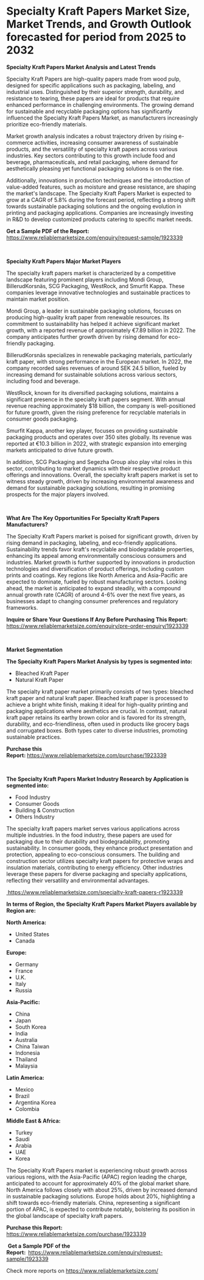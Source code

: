 <p><h1>Specialty Kraft Papers Market Size, Market Trends, and Growth Outlook forecasted for period from 2025 to 2032</h1></p><p><strong>Specialty Kraft Papers Market Analysis and Latest Trends</strong></p>
<p><p>Specialty Kraft Papers are high-quality papers made from wood pulp, designed for specific applications such as packaging, labeling, and industrial uses. Distinguished by their superior strength, durability, and resistance to tearing, these papers are ideal for products that require enhanced performance in challenging environments. The growing demand for sustainable and recyclable packaging options has significantly influenced the Specialty Kraft Papers Market, as manufacturers increasingly prioritize eco-friendly materials.</p><p>Market growth analysis indicates a robust trajectory driven by rising e-commerce activities, increasing consumer awareness of sustainable products, and the versatility of specialty kraft papers across various industries. Key sectors contributing to this growth include food and beverage, pharmaceuticals, and retail packaging, where demand for aesthetically pleasing yet functional packaging solutions is on the rise. </p><p>Additionally, innovations in production techniques and the introduction of value-added features, such as moisture and grease resistance, are shaping the market's landscape. The Specialty Kraft Papers Market is expected to grow at a CAGR of 5.8% during the forecast period, reflecting a strong shift towards sustainable packaging solutions and the ongoing evolution in printing and packaging applications. Companies are increasingly investing in R&D to develop customized products catering to specific market needs.</p></p>
<p><strong>Get a Sample PDF of the Report:&nbsp;</strong> <a href="https://www.reliablemarketsize.com/enquiry/request-sample/1923339?utm_campaign=3452&utm_medium=2&utm_source=Github&utm_content=ia&utm_term=28032025&utm_id=specialty-kraft-papers">https://www.reliablemarketsize.com/enquiry/request-sample/1923339</a></p>
<p>&nbsp;</p>
<p><strong>Specialty Kraft Papers Major Market Players</strong></p>
<p><p>The specialty kraft papers market is characterized by a competitive landscape featuring prominent players including Mondi Group, BillerudKorsnäs, SCG Packaging, WestRock, and Smurfit Kappa. These companies leverage innovative technologies and sustainable practices to maintain market position.</p><p>Mondi Group, a leader in sustainable packaging solutions, focuses on producing high-quality kraft paper from renewable resources. Its commitment to sustainability has helped it achieve significant market growth, with a reported revenue of approximately €7.89 billion in 2022. The company anticipates further growth driven by rising demand for eco-friendly packaging.</p><p>BillerudKorsnäs specializes in renewable packaging materials, particularly kraft paper, with strong performance in the European market. In 2022, the company recorded sales revenues of around SEK 24.5 billion, fueled by increasing demand for sustainable solutions across various sectors, including food and beverage.</p><p>WestRock, known for its diversified packaging solutions, maintains a significant presence in the specialty kraft papers segment. With annual revenue reaching approximately $18 billion, the company is well-positioned for future growth, given the rising preference for recyclable materials in consumer goods packaging.</p><p>Smurfit Kappa, another key player, focuses on providing sustainable packaging products and operates over 350 sites globally. Its revenue was reported at €10.3 billion in 2022, with strategic expansion into emerging markets anticipated to drive future growth.</p><p>In addition, SCG Packaging and Segezha Group also play vital roles in this sector, contributing to market dynamics with their respective product offerings and innovations. Overall, the specialty kraft papers market is set to witness steady growth, driven by increasing environmental awareness and demand for sustainable packaging solutions, resulting in promising prospects for the major players involved.</p></p>
<p>&nbsp;</p>
<p><strong>What Are The Key Opportunities For Specialty Kraft Papers Manufacturers?</strong></p>
<p><p>The Specialty Kraft Papers market is poised for significant growth, driven by rising demand in packaging, labeling, and eco-friendly applications. Sustainability trends favor kraft's recyclable and biodegradable properties, enhancing its appeal among environmentally conscious consumers and industries. Market growth is further supported by innovations in production technologies and diversification of product offerings, including custom prints and coatings. Key regions like North America and Asia-Pacific are expected to dominate, fueled by robust manufacturing sectors. Looking ahead, the market is anticipated to expand steadily, with a compound annual growth rate (CAGR) of around 4-6% over the next five years, as businesses adapt to changing consumer preferences and regulatory frameworks.</p></p>
<p><strong>Inquire or Share Your Questions If Any Before Purchasing This Report:</strong> <a href="https://www.reliablemarketsize.com/enquiry/pre-order-enquiry/1923339?utm_campaign=3452&utm_medium=2&utm_source=Github&utm_content=ia&utm_term=28032025&utm_id=specialty-kraft-papers">https://www.reliablemarketsize.com/enquiry/pre-order-enquiry/1923339</a></p>
<p>&nbsp;</p>
<p><strong>Market Segmentation</strong></p>
<p><strong>The Specialty Kraft Papers Market Analysis by types is segmented into:</strong></p>
<p><ul><li>Bleached Kraft Paper</li><li>Natural Kraft Paper</li></ul></p>
<p><p>The specialty kraft paper market primarily consists of two types: bleached kraft paper and natural kraft paper. Bleached kraft paper is processed to achieve a bright white finish, making it ideal for high-quality printing and packaging applications where aesthetics are crucial. In contrast, natural kraft paper retains its earthy brown color and is favored for its strength, durability, and eco-friendliness, often used in products like grocery bags and corrugated boxes. Both types cater to diverse industries, promoting sustainable practices.</p></p>
<p><strong>Purchase this Report:&nbsp;</strong><a href="https://www.reliablemarketsize.com/purchase/1923339?utm_campaign=3452&utm_medium=2&utm_source=Github&utm_content=ia&utm_term=28032025&utm_id=specialty-kraft-papers">https://www.reliablemarketsize.com/purchase/1923339</a></p>
<p>&nbsp;</p>
<p><strong>The Specialty Kraft Papers Market Industry Research by Application is segmented into:</strong></p>
<p><ul><li>Food Industry</li><li>Consumer Goods</li><li>Building & Construction</li><li>Others Industry</li></ul></p>
<p><p>The specialty kraft papers market serves various applications across multiple industries. In the food industry, these papers are used for packaging due to their durability and biodegradability, promoting sustainability. In consumer goods, they enhance product presentation and protection, appealing to eco-conscious consumers. The building and construction sector utilizes specialty kraft papers for protective wraps and insulation materials, contributing to energy efficiency. Other industries leverage these papers for diverse packaging and specialty applications, reflecting their versatility and environmental advantages.</p></p>
<p><a href="https://www.reliablemarketsize.com/specialty-kraft-papers-r1923339?utm_campaign=3452&utm_medium=2&utm_source=Github&utm_content=ia&utm_term=28032025&utm_id=specialty-kraft-papers">&nbsp;https://www.reliablemarketsize.com/specialty-kraft-papers-r1923339</a></p>
<p><strong>In terms of Region, the Specialty Kraft Papers Market Players available by Region are:</strong></p>
<p>
    <p> <strong> North America: </strong>
        <ul>
            <li>United States</li>
            <li>Canada</li>
        </ul>
        </p> 
    <p> <strong> Europe: </strong>
        <ul>
            <li>Germany</li>
            <li>France</li>
            <li>U.K.</li>
            <li>Italy</li>
            <li>Russia</li>
        </ul>
        </p> 
    <p> <strong> Asia-Pacific: </strong>
        <ul>
            <li>China</li>
            <li>Japan</li>
            <li>South Korea</li>
            <li>India</li>
            <li>Australia</li>
            <li>China Taiwan</li>
            <li>Indonesia</li>
            <li>Thailand</li>
            <li>Malaysia</li>
        </ul>
        </p> 
    <p> <strong> Latin America: </strong>
        <ul>
            <li>Mexico</li>
            <li>Brazil</li>
            <li>Argentina Korea</li>
            <li>Colombia</li>
        </ul>
        </p> 
    <p> <strong> Middle East & Africa: </strong>
        <ul>
            <li>Turkey</li>
            <li>Saudi</li>
            <li>Arabia</li>
            <li>UAE</li>
            <li>Korea</li>
        </ul>
    </p>
    </p>
<p><p>The Specialty Kraft Papers market is experiencing robust growth across various regions, with the Asia-Pacific (APAC) region leading the charge, anticipated to account for approximately 40% of the global market share. North America follows closely with about 25%, driven by increased demand in sustainable packaging solutions. Europe holds about 20%, highlighting a shift towards eco-friendly materials. China, representing a significant portion of APAC, is expected to contribute notably, bolstering its position in the global landscape of specialty kraft papers.</p></p>
<p><strong>Purchase this Report: </strong><a href="https://www.reliablemarketsize.com/purchase/1923339?utm_campaign=3452&utm_medium=2&utm_source=Github&utm_content=ia&utm_term=28032025&utm_id=specialty-kraft-papers">https://www.reliablemarketsize.com/purchase/1923339</a></p>
<p>&nbsp;<strong>Get a Sample PDF of the Report:&nbsp;&nbsp;</strong><a href="https://www.reliablemarketsize.com/enquiry/request-sample/1923339?utm_campaign=3452&utm_medium=2&utm_source=Github&utm_content=ia&utm_term=28032025&utm_id=specialty-kraft-papers">https://www.reliablemarketsize.com/enquiry/request-sample/1923339</a></p>
<p><strong></strong></p>
<p>Check more reports on <a href="https://www.reliablemarketsize.com/?utm_campaign=3452&utm_medium=2&utm_source=Github&utm_content=ia&utm_term=28032025&utm_id=specialty-kraft-papers">https://www.reliablemarketsize.com/</a></p>